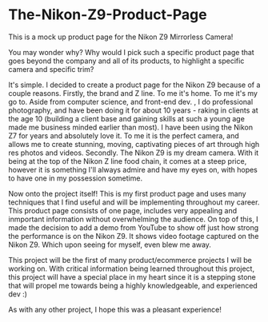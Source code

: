 # The-Nikon-Z9-Product-Page
This is a mock up product page for the Nikon Z9 Mirrorless Camera! 

You may wonder why? Why would I pick such a specific product page that goes beyond the company and all of its products, to highlight a specific camera and specific trim? 

It's simple. I decided to create a product page for the Nikon Z9 because of a couple reasons. 
  Firstly, the brand and Z line. To me it's home. To me it's my go to. Aside from computer science, and front-end dev. , I do professional photography, and have been doing it for about 10 years - raking in clients at the age 10 (building a client base and gaining skills at such a young age made me business minded earlier than most). I have been using the Nikon Z7 for years and absolutely love it. To me it is the perfect camera, and allows me to create stunning, moving, captivating pieces of art through high res photos and videos. 
  Secondly. The Nikon Z9 is my dream camera. With it being at the top of the Nikon Z line food chain, it comes at a steep price, however it is something I'll always admire and have my eyes on, with hopes to have one in my possession sometime. 

Now onto the project itself! This is my first product page and uses many techniques that I find useful and will be implementing throughout my career. This product page consists of one page, includes very appealing and inmportant information without overwhelming the audience. On top of this, I made the decision to add a demo from YouTube to show off just how strong the performance is on the Nikon Z9. It shows video footage captured on the Nikon Z9. Which upon seeing for myself, even blew me away.

This project will be the first of many product/ecommerce projects I will be working on. With critical information being learned throughout this project, this project will have a special place in my heart since it is a stepping stone that will propel me towards being a highly knowledgeable, and experienced dev :) 

As with any other project, I hope this was a pleasant experience! 
